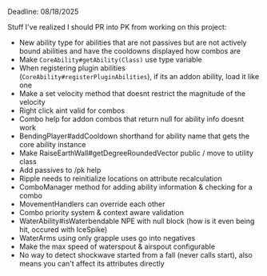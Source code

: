 Deadline: 08/18/2025

Stuff I've realized I should PR into PK from working on this project:
- New ability type for abilities that are not passives but are not actively bound abilities and have the cooldowns displayed how combos are
- Make `CoreAbility#getAbility(Class)` use type variable
- When registering plugin abilities (`CoreAbility#registerPluginAbilities`), if its an addon ability, load it like one
- Make a set velocity method that doesnt restrict the magnitude of the velocity
- Right click aint valid for combos
- Combo help for addon combos that return null for ability info doesnt work
- BendingPlayer#addCooldown shorthand for ability name that gets the core ability instance
- Make RaiseEarthWall#getDegreeRoundedVector public / move to utility class
- Add passives to /pk help <ability>
- Ripple needs to reinitialize locations on attribute recalculation
- ComboManager method for adding ability information & checking for a combo
- MovementHandlers can override each other
- Combo priority system & context aware validation
- WaterAbility#isWaterbendable NPE with null block (how is it even being hit, occured with IceSpike)
- WaterArms using only grapple uses go into negatives
- Make the max speed of waterspout & airspout configurable
- No way to detect shockwave started from a fall (never calls start), also means you can't affect its attributes directly